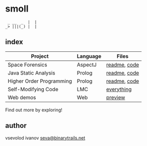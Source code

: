 # smoll

     _ __  _  |  | 
    _> |||(_) |  | 

## index

Project | Language | Files
--- | --- | ---
Space Forensics | AspectJ | [readme](https://github.com/binarytrails/various/blob/master/java/aspectj/space-forensics/readme.md#introducing-hal), [code](https://github.com/binarytrails/various/blob/master/java/aspectj/space-forensics/)
Java Static Analysis | Prolog | [readme](https://github.com/binarytrails/various/blob/master/prolog/java-analysis.md#introduction), [code](https://github.com/binarytrails/various/blob/master/prolog/java-analysis.pl#L1)
Higher Order Programming | Prolog | [readme](https://github.com/binarytrails/various/blob/master/prolog/higher-order.md#higher-order-programming), [code](https://github.com/binarytrails/various/blob/master/prolog/higher-order.pl#L1)
Self-Modifying Code | LMC | [everything](https://github.com/binarytrails/various/blob/master/assembly/lmc/combine_two_ordered_lists.elmc#L1)
Web demos | Web | [preview](http://binarytrails.github.io/various/)

Find out more by exploring!

## author

vsevolod ivanov <seva@binarytrails.net>
